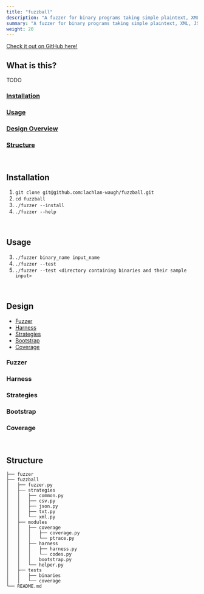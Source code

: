 ```yaml
---
title: "fuzzball"
description: "A fuzzer for binary programs taking simple plaintext, XML, JSON, & CSV input. Developed in Python."
summary: "A fuzzer for binary programs taking simple plaintext, XML, JSON, & CSV input. Developed in Python."
weight: 20
---
```


[Check it out on GitHub here!](https://github.com/lachlan-waugh/fuzzball)

## What is this?
TODO

### [Installation](#installation)
### [Usage](#usage)
### [Design Overview](#design)
### [Structure](#structure)

&nbsp;

## Installation
1. `git clone git@github.com:lachlan-waugh/fuzzball.git`
2. `cd fuzzball`
3. `./fuzzer --install`
4. `./fuzzer --help`

&nbsp;

## Usage
3. `./fuzzer binary_name input_name`
4. `./fuzzer --test`
5. `./fuzzer --test <directory containing binaries and their sample input>`

&nbsp;

## Design
* [Fuzzer](#Fuzzer)
* [Harness](#Harness)
* [Strategies](#Strategies)
* [Bootstrap](#Bootstrap)
* [Coverage](#Coverage)

### Fuzzer

### Harness

### Strategies

### Bootstrap

### Coverage

&nbsp;

## Structure
```
├── fuzzer
├── fuzzball
│   ├── fuzzer.py
│   ├── strategies
│   │   ├── common.py
│   │   ├── csv.py
│   │   ├── json.py
│   │   ├── txt.py
│   │   └── xml.py
│   ├── modules
│   │   ├── coverage
│   │   │   ├── coverage.py
│   │   │   └── ptrace.py
│   │   ├── harness
│   │   │   ├── harness.py
│   │   │   └── codes.py
│   │   │   bootstrap.py
│   │   └── helper.py
│   ├── tests
│   │   ├── binaries
│   │   └── coverage
└── README.md
```